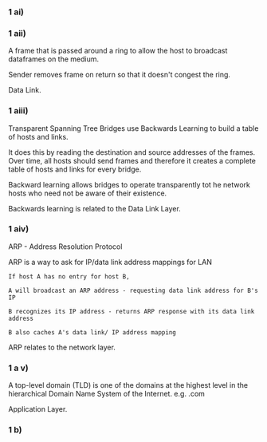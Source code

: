 ### 1 ai)

### 1 aii)

A frame that is passed around a ring to allow the host to broadcast dataframes on the medium.

Sender removes frame on return so that it doesn't congest the ring.

Data Link. 

### 1 aiii)

Transparent Spanning Tree Bridges use Backwards Learning to build a table of hosts and links. 

It does this by reading the destination and source addresses of the frames. Over time, all hosts should send frames and therefore it creates a complete table of hosts and links for every bridge.

Backward learning allows bridges to operate transparently tot he network hosts who need not be aware of their existence.

Backwards learning is related to the Data Link Layer. 

### 1 aiv)

ARP - Address Resolution Protocol

ARP is a way to ask for IP/data link address mappings for LAN

```
If host A has no entry for host B,

A will broadcast an ARP address - requesting data link address for B's IP

B recognizes its IP address - returns ARP response with its data link address

B also caches A's data link/ IP address mapping
```

ARP relates to the network layer.


### 1 a v)

A top-level domain (TLD) is one of the domains at the highest level in the hierarchical Domain Name System of the Internet. e.g. .com

Application Layer.


### 1 b)




